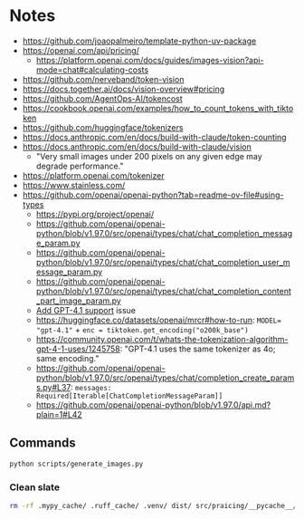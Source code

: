 # Notes

- https://github.com/joaopalmeiro/template-python-uv-package
- https://openai.com/api/pricing/
  - https://platform.openai.com/docs/guides/images-vision?api-mode=chat#calculating-costs
- https://github.com/nerveband/token-vision
- https://docs.together.ai/docs/vision-overview#pricing
- https://github.com/AgentOps-AI/tokencost
- https://cookbook.openai.com/examples/how_to_count_tokens_with_tiktoken
- https://github.com/huggingface/tokenizers
- https://docs.anthropic.com/en/docs/build-with-claude/token-counting
- https://docs.anthropic.com/en/docs/build-with-claude/vision
  - "Very small images under 200 pixels on any given edge may degrade performance."
- https://platform.openai.com/tokenizer
- https://www.stainless.com/
- https://github.com/openai/openai-python?tab=readme-ov-file#using-types
  - https://pypi.org/project/openai/
  - https://github.com/openai/openai-python/blob/v1.97.0/src/openai/types/chat/chat_completion_message_param.py
  - https://github.com/openai/openai-python/blob/v1.97.0/src/openai/types/chat/chat_completion_user_message_param.py
  - https://github.com/openai/openai-python/blob/v1.97.0/src/openai/types/chat/chat_completion_content_part_image_param.py
  - [Add GPT-4.1 support](https://github.com/openai/tiktoken/issues/395) issue
  - https://huggingface.co/datasets/openai/mrcr#how-to-run: `MODEL= "gpt-4.1"` + `enc = tiktoken.get_encoding("o200k_base")`
  - https://community.openai.com/t/whats-the-tokenization-algorithm-gpt-4-1-uses/1245758: "GPT-4.1 uses the same tokenizer as 4o; same encoding."
  - https://github.com/openai/openai-python/blob/v1.97.0/src/openai/types/chat/completion_create_params.py#L37: `messages: Required[Iterable[ChatCompletionMessageParam]]`
  - https://github.com/openai/openai-python/blob/v1.97.0/api.md?plain=1#L42

## Commands

```bash
python scripts/generate_images.py
```

### Clean slate

```bash
rm -rf .mypy_cache/ .ruff_cache/ .venv/ dist/ src/praicing/__pycache__/
```
